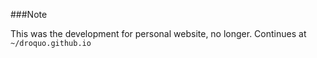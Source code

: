 ###Note

This was the development for personal website, no longer. Continues at `~/droquo.github.io`
